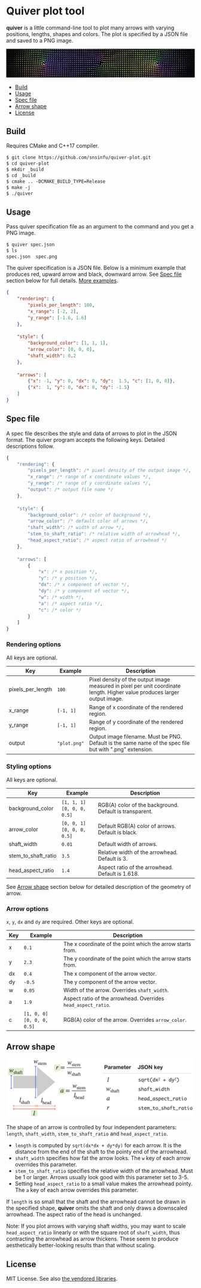 # Quiver plot tool

**quiver** is a little command-line tool to plot many arrows with varying
positions, lengths, shapes and colors. The plot is specified by a JSON file
and saved to a PNG image.

![Example image showing vortices of rainbow arrows](doc/sample_3.png)

- [Build](#build)
- [Usage](#usage)
- [Spec file](#spec-file)
- [Arrow shape](#arrow-shape)
- [License](#license)


## Build

Requires CMake and C++17 compiler.

```console
$ git clone https://github.com/snsinfu/quiver-plot.git
$ cd quiver-plot
$ mkdir _build
$ cd _build
$ cmake .. -DCMAKE_BUILD_TYPE=Release
$ make -j
$ ./quiver
```


## Usage

Pass quiver specification file as an argument to the command and you get a
PNG image.

```console
$ quiver spec.json
$ ls
spec.json  spec.png
```

The quiver specification is a JSON file. Below is a minimum example that
produces red, upward arrow and black, downward arrow. See [Spec file](#spec-file)
section below for full details. [More examples](./examples).

```json
{
    "rendering": {
        "pixels_per_length": 100,
        "x_range": [-2, 2],
        "y_range": [-1.6, 1.6]
    },

    "style": {
        "background_color": [1, 1, 1],
        "arrow_color": [0, 0, 0],
        "shaft_width": 0.2
    },

    "arrows": [
        {"x": -1, "y": 0, "dx": 0, "dy":  1.5, "c": [1, 0, 0]},
        {"x":  1, "y": 0, "dx": 0, "dy": -1.5}
    ]
}
```


## Spec file

A spec file describes the style and data of arrows to plot in the JSON format.
The quiver program accepts the following keys. Detailed descriptions follow.

```js
{
    "rendering": {
        "pixels_per_length": /* pixel density of the output image */,
        "x_range": /* range of x coordinate values */,
        "y_range": /* range of y coordinate values */,
        "output": /* output file name */
    },

    "style": {
        "background_color": /* color of background */,
        "arrow_color": /* default color of arrows */,
        "shaft_width": /* width of arrow */,
        "stem_to_shaft_ratio": /* relative width of arrowhead */,
        "head_aspect_ratio": /* aspect ratio of arrowhead */
    },

    "arrows": [
        {
            "x": /* x position */,
            "y": /* y position */,
            "dx": /* x component of vector */,
            "dy": /* y component of vector */,
            "w": /* width */,
            "a": /* aspect ratio */,
            "c": /* color */ 
        }
    ]
}
```

### Rendering options

All keys are optional.

| Key               | Example      | Description |
|-------------------|--------------|-------------|
| pixels_per_length | `100`        | Pixel density of the output image measured in pixel per unit coordinate length. Higher value produces larger output image. |
| x_range           | `[-1, 1]`    | Range of x coordinate of the rendered region. |
| y_range           | `[-1, 1]`    | Range of y coordinate of the rendered region. |
| output            | `"plot.png"` | Output image filename. Must be PNG. Default is the same name of the spec file but with ".png" extension. |

### Styling options

All keys are optional.

| Key                 | Example                         | Description |
|---------------------|---------------------------------|-------------|
| background_color    | `[1, 1, 1]`<br>`[0, 0, 0, 0.5]` | RGB(A) color of the background. Default is transparent. |
| arrow_color         | `[0, 0, 1]`<br>`[0, 0, 0, 0.5]` | Default RGB(A) color of arrows. Default is black. |
| shaft_width         | `0.01`                          | Default width of arrows. |
| stem_to_shaft_ratio | `3.5`                           | Relative width of the arrowhead. Default is 3. |
| head_aspect_ratio   | `1.4`                           | Aspect ratio of the arrowhead. Default is 1.618. |

See [Arrow shape](#arrow-shape) section below for detailed description of the
geometry of arrow.

### Arrow options

`x`, `y`, `dx` and `dy` are required. Other keys are optional.

| Key | Example                         | Description |
|-----|---------------------------------|-------------|
| x   | `0.1`                           | The x coordinate of the point which the arrow starts from. |
| y   | `2.3`                           | The y coordinate of the point which the arrow starts from. |
| dx  | `0.4`                           | The x component of the arrow vector. |
| dy  | `-0.5`                          | The y component of the arrow vector. |
| w   | `0.05`                          | Width of the arrow. Overrides `shaft_width`. |
| a   | `1.9`                           | Aspect ratio of the arrowhead. Overrides `head_aspect_ratio`. |
| c   | `[1, 0, 0]`<br>`[0, 0, 0, 0.5]` | RGB(A) color of the arrow. Overrides `arrow_color`. |


## Arrow shape

![Geometry of an arrow](doc/arrow_geometry.png)

The shape of an arrow is controlled by four independent parameters: `length`,
`shaft_width`, `stem_to_shaft_ratio` and `head_aspect_ratio`.

- `length` is computed by `sqrt(dx*dx + dy*dy)` for each arrow. It is the
  distance from the end of the shaft to the pointy end of the arrowhead.
- `shaft_width` specifies how fat the arrow looks. The `w` key of each arrow
  overrides this parameter.
- `stem_to_shaft_ratio` specifies the relative width of the arrowhead. Must
  be 1 or larger. Arrows usually look good with this parameter set to 3-5.
- Setting `head_aspect_ratio` to a small value makes the arrowhead pointy.
  The `a` key of each arrow overrides this parameter.

If `length` is so small that the shaft and the arrowhead cannot be drawn in
the specified shape, **quiver** omits the shaft and only draws a downscaled
arrowhead. The aspect ratio of the head is unchanged.

Note: If you plot arrows with varying shaft widths, you may want to scale
`head_aspect_ratio` linearly or with the square root of `shaft_width`,
thus contracting the arrowhead as arrow thickens. These seem to produce
aesthetically better-looking results than that without scaling.


## License

MIT License. See also [the vendored libraries](./vendor/).
